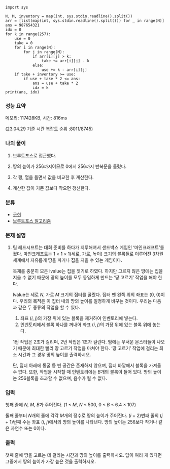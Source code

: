 ```
import sys

N, M, inventory = map(int, sys.stdin.readline().split())
arr = [list(map(int, sys.stdin.readline().split())) for _ in range(N)]
ans = 987654321
idx = 0
for k in range(257):
    use = 0
    take = 0
    for i in range(N):
        for j in range(M):
            if arr[i][j] > k:
                take += arr[i][j] - k
            else:
                use += k - arr[i][j]
    if take + inventory >= use:
        if use + take * 2 <= ans:
            ans = use + take * 2
            idx = k
print(ans, idx)
```

### 성능 요약

메모리:   117428KB, 시간: 816ms 

(23.04.29 기준 시간 복잡도 순위 :8011/8745)



### 나의 풀이

1. 브루트포스로 접근했다.

1. 땅의 높이가 256까지이므로 0에서 256까지 반복문을 돌렸다.

1. 각 행, 열을 돌면서 값을 비교한 후 계산한다.

1. 계산한 값이 기존 값보다 작으면 갱신한다.



### 분류

- [구현](https://www.acmicpc.net/problem/tag/102)
- [브루트포스 알고리즘](https://www.acmicpc.net/problem/tag/125)

### 문제 설명

1. 팀 레드시프트는 대회 준비를 하다가 지루해져서 샌드박스 게임인 ‘마인크래프트’를 켰다. 마인크래프트는 1 × 1 × 1(세로, 가로, 높이) 크기의 블록들로 이루어진 3차원 세계에서 자유롭게 땅을 파거나 집을 지을 수 있는 게임이다.

   목재를 충분히 모은 lvalue는 집을 짓기로 하였다. 하지만 고르지 않은 땅에는 집을 지을 수 없기 때문에 땅의 높이를 모두 동일하게 만드는 ‘땅 고르기’ 작업을 해야 한다.

   lvalue는 세로 *N*, 가로 *M* 크기의 집터를 골랐다. 집터 맨 왼쪽 위의 좌표는 (0, 0)이다. 우리의 목적은 이 집터 내의 땅의 높이를 일정하게 바꾸는 것이다. 우리는 다음과 같은 두 종류의 작업을 할 수 있다.

   1. 좌표 (*i*, *j*)의 가장 위에 있는 블록을 제거하여 인벤토리에 넣는다.
   2. 인벤토리에서 블록 하나를 꺼내어 좌표 (*i*, *j*)의 가장 위에 있는 블록 위에 놓는다.

   1번 작업은 2초가 걸리며, 2번 작업은 1초가 걸린다. 밤에는 무서운 몬스터들이 나오기 때문에 최대한 빨리 땅 고르기 작업을 마쳐야 한다. ‘땅 고르기’ 작업에 걸리는 최소 시간과 그 경우 땅의 높이를 출력하시오.

   단, 집터 아래에 동굴 등 빈 공간은 존재하지 않으며, 집터 바깥에서 블록을 가져올 수 없다. 또한, 작업을 시작할 때 인벤토리에는 *B*개의 블록이 들어 있다. 땅의 높이는 256블록을 초과할 수 없으며, 음수가 될 수 없다.

### 입력

첫째 줄에 *N, M*, *B*가 주어진다. (1 ≤ *M*, *N* ≤ 500, 0 ≤ *B* ≤ 6.4 × 107)

둘째 줄부터 *N*개의 줄에 각각 *M*개의 정수로 땅의 높이가 주어진다. (*i* + 2)번째 줄의 (*j* + 1)번째 수는 좌표 (*i*, *j*)에서의 땅의 높이를 나타낸다. 땅의 높이는 256보다 작거나 같은 자연수 또는 0이다.

### 출력

첫째 줄에 땅을 고르는 데 걸리는 시간과 땅의 높이를 출력하시오. 답이 여러 개 있다면 그중에서 땅의 높이가 가장 높은 것을 출력하시오.